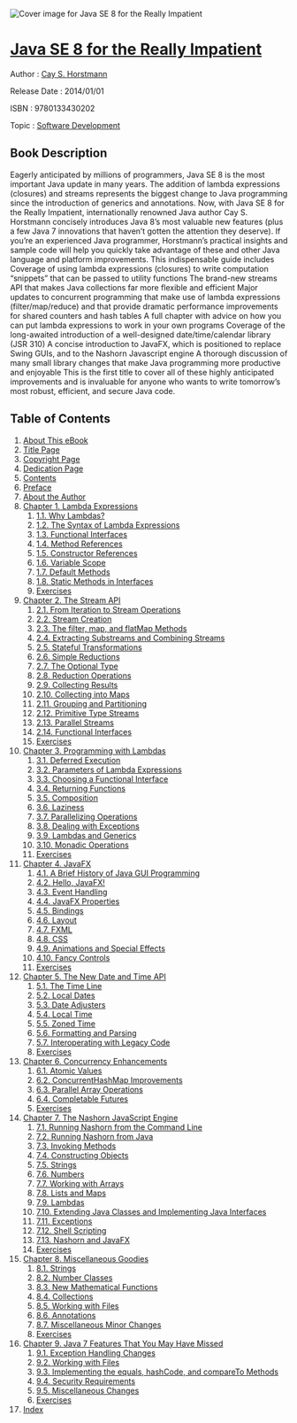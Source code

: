 ![Cover image for Java SE 8 for the Really Impatient](https://imgdetail.ebookreading.net/cover/cover/software_development/EB9780133430202.jpg)

[Java SE 8 for the Really Impatient](https://ebookreading.net/view/book/Java+SE+8+for+the+Really+Impatient-EB9780133430202_1.html "Java SE 8 for the Really Impatient")
====================================================================================================================

Author : [Cay S. Horstmann](https://ebookreading.net/search/author/Cay+S.+Horstmann)

Release Date : 2014/01/01

ISBN : 9780133430202

Topic : [Software Development](https://ebookreading.net/search/category/software-development)

Book Description
-----------------

Eagerly anticipated by millions of programmers, Java SE 8 is the most important Java update in many years. The addition of lambda expressions (closures) and streams represents the biggest change to Java programming since the introduction of generics and annotations.
Now, with Java SE 8 for the Really Impatient, internationally renowned Java author Cay S. Horstmann concisely introduces Java 8’s most valuable new features (plus a few Java 7 innovations that haven’t gotten the attention they deserve). If you’re an experienced Java programmer, Horstmann’s practical insights and sample code will help you quickly take advantage of these and other Java language and platform improvements. This indispensable guide includes
 Coverage of using lambda expressions (closures) to write computation “snippets” that can be passed to utility functions 
 The brand-new streams API that makes Java collections far more flexible and efficient 
 Major updates to concurrent programming that make use of lambda expressions (filter/map/reduce) and that provide dramatic performance improvements for shared counters and hash tables 
 A full chapter with advice on how you can put lambda expressions to work in your own programs 
 Coverage of the long-awaited introduction of a well-designed date/time/calendar library (JSR 310) 
 A concise introduction to JavaFX, which is positioned to replace Swing GUIs, and to the Nashorn Javascript engine 
 A thorough discussion of many small library changes that make Java programming more productive and enjoyable 
This is the first title to cover all of these highly anticipated improvements and is invaluable for anyone who wants to write tomorrow’s most robust, efficient, and secure Java code. 
              
Table of Contents
-----------------

1. [About This eBook](https://ebookreading.net/view/book/Java+SE+8+for+the+Really+Impatient-EB9780133430202_2.html)
1. [Title Page](https://ebookreading.net/view/book/Java+SE+8+for+the+Really+Impatient-EB9780133430202_3.html)
1. [Copyright Page](https://ebookreading.net/view/book/Java+SE+8+for+the+Really+Impatient-EB9780133430202_4.html)
1. [Dedication Page](https://ebookreading.net/view/book/Java+SE+8+for+the+Really+Impatient-EB9780133430202_5.html)
1. [Contents](https://ebookreading.net/view/book/Java+SE+8+for+the+Really+Impatient-EB9780133430202_6.html)
1. [Preface](https://ebookreading.net/view/book/Java+SE+8+for+the+Really+Impatient-EB9780133430202_7.html)
1. [About the Author](https://ebookreading.net/view/book/Java+SE+8+for+the+Really+Impatient-EB9780133430202_8.html)
1. [Chapter 1. Lambda Expressions](https://ebookreading.net/view/book/Java+SE+8+for+the+Really+Impatient-EB9780133430202_9.html)
    1. [1.1. Why Lambdas?](https://ebookreading.net/view/book/Java+SE+8+for+the+Really+Impatient-EB9780133430202_9.html#ch01lev1sec1)
    1. [1.2. The Syntax of Lambda Expressions](https://ebookreading.net/view/book/Java+SE+8+for+the+Really+Impatient-EB9780133430202_9.html#ch01lev1sec2)
    1. [1.3. Functional Interfaces](https://ebookreading.net/view/book/Java+SE+8+for+the+Really+Impatient-EB9780133430202_9.html#ch01lev1sec3)
    1. [1.4. Method References](https://ebookreading.net/view/book/Java+SE+8+for+the+Really+Impatient-EB9780133430202_9.html#ch01lev1sec4)
    1. [1.5. Constructor References](https://ebookreading.net/view/book/Java+SE+8+for+the+Really+Impatient-EB9780133430202_9.html#ch01lev1sec5)
    1. [1.6. Variable Scope](https://ebookreading.net/view/book/Java+SE+8+for+the+Really+Impatient-EB9780133430202_9.html#ch01lev1sec6)
    1. [1.7. Default Methods](https://ebookreading.net/view/book/Java+SE+8+for+the+Really+Impatient-EB9780133430202_9.html#ch01lev1sec7)
    1. [1.8. Static Methods in Interfaces](https://ebookreading.net/view/book/Java+SE+8+for+the+Really+Impatient-EB9780133430202_9.html#ch01lev1sec8)
    1. [Exercises](https://ebookreading.net/view/book/Java+SE+8+for+the+Really+Impatient-EB9780133430202_9.html#ch01lev1sec9)
1. [Chapter 2. The Stream API](https://ebookreading.net/view/book/Java+SE+8+for+the+Really+Impatient-EB9780133430202_10.html)
    1. [2.1. From Iteration to Stream Operations](https://ebookreading.net/view/book/Java+SE+8+for+the+Really+Impatient-EB9780133430202_10.html#ch02lev1sec1)
    1. [2.2. Stream Creation](https://ebookreading.net/view/book/Java+SE+8+for+the+Really+Impatient-EB9780133430202_10.html#ch02lev1sec2)
    1. [2.3. The filter, map, and flatMap Methods](https://ebookreading.net/view/book/Java+SE+8+for+the+Really+Impatient-EB9780133430202_10.html#ch02lev1sec3)
    1. [2.4. Extracting Substreams and Combining Streams](https://ebookreading.net/view/book/Java+SE+8+for+the+Really+Impatient-EB9780133430202_10.html#ch02lev1sec4)
    1. [2.5. Stateful Transformations](https://ebookreading.net/view/book/Java+SE+8+for+the+Really+Impatient-EB9780133430202_10.html#ch02lev1sec5)
    1. [2.6. Simple Reductions](https://ebookreading.net/view/book/Java+SE+8+for+the+Really+Impatient-EB9780133430202_10.html#ch02lev1sec6)
    1. [2.7. The Optional Type](https://ebookreading.net/view/book/Java+SE+8+for+the+Really+Impatient-EB9780133430202_10.html#ch02lev1sec7)
    1. [2.8. Reduction Operations](https://ebookreading.net/view/book/Java+SE+8+for+the+Really+Impatient-EB9780133430202_10.html#ch02lev1sec8)
    1. [2.9. Collecting Results](https://ebookreading.net/view/book/Java+SE+8+for+the+Really+Impatient-EB9780133430202_10.html#ch02lev1sec9)
    1. [2.10. Collecting into Maps](https://ebookreading.net/view/book/Java+SE+8+for+the+Really+Impatient-EB9780133430202_10.html#ch02lev1sec10)
    1. [2.11. Grouping and Partitioning](https://ebookreading.net/view/book/Java+SE+8+for+the+Really+Impatient-EB9780133430202_10.html#ch02lev1sec11)
    1. [2.12. Primitive Type Streams](https://ebookreading.net/view/book/Java+SE+8+for+the+Really+Impatient-EB9780133430202_10.html#ch02lev1sec12)
    1. [2.13. Parallel Streams](https://ebookreading.net/view/book/Java+SE+8+for+the+Really+Impatient-EB9780133430202_10.html#ch02lev1sec13)
    1. [2.14. Functional Interfaces](https://ebookreading.net/view/book/Java+SE+8+for+the+Really+Impatient-EB9780133430202_10.html#ch02lev1sec14)
    1. [Exercises](https://ebookreading.net/view/book/Java+SE+8+for+the+Really+Impatient-EB9780133430202_10.html#ch02lev1sec15)
1. [Chapter 3. Programming with Lambdas](https://ebookreading.net/view/book/Java+SE+8+for+the+Really+Impatient-EB9780133430202_11.html)
    1. [3.1. Deferred Execution](https://ebookreading.net/view/book/Java+SE+8+for+the+Really+Impatient-EB9780133430202_11.html#ch03lev1sec1)
    1. [3.2. Parameters of Lambda Expressions](https://ebookreading.net/view/book/Java+SE+8+for+the+Really+Impatient-EB9780133430202_11.html#ch03lev1sec2)
    1. [3.3. Choosing a Functional Interface](https://ebookreading.net/view/book/Java+SE+8+for+the+Really+Impatient-EB9780133430202_11.html#ch03lev1sec3)
    1. [3.4. Returning Functions](https://ebookreading.net/view/book/Java+SE+8+for+the+Really+Impatient-EB9780133430202_11.html#ch03lev1sec4)
    1. [3.5. Composition](https://ebookreading.net/view/book/Java+SE+8+for+the+Really+Impatient-EB9780133430202_11.html#ch03lev1sec5)
    1. [3.6. Laziness](https://ebookreading.net/view/book/Java+SE+8+for+the+Really+Impatient-EB9780133430202_11.html#ch03lev1sec6)
    1. [3.7. Parallelizing Operations](https://ebookreading.net/view/book/Java+SE+8+for+the+Really+Impatient-EB9780133430202_11.html#ch03lev1sec7)
    1. [3.8. Dealing with Exceptions](https://ebookreading.net/view/book/Java+SE+8+for+the+Really+Impatient-EB9780133430202_11.html#ch03lev1sec8)
    1. [3.9. Lambdas and Generics](https://ebookreading.net/view/book/Java+SE+8+for+the+Really+Impatient-EB9780133430202_11.html#ch03lev1sec9)
    1. [3.10. Monadic Operations](https://ebookreading.net/view/book/Java+SE+8+for+the+Really+Impatient-EB9780133430202_11.html#ch03lev1sec10)
    1. [Exercises](https://ebookreading.net/view/book/Java+SE+8+for+the+Really+Impatient-EB9780133430202_11.html#ch03lev1sec11)
1. [Chapter 4. JavaFX](https://ebookreading.net/view/book/Java+SE+8+for+the+Really+Impatient-EB9780133430202_12.html)
    1. [4.1. A Brief History of Java GUI Programming](https://ebookreading.net/view/book/Java+SE+8+for+the+Really+Impatient-EB9780133430202_12.html#ch04lev1sec1)
    1. [4.2. Hello, JavaFX!](https://ebookreading.net/view/book/Java+SE+8+for+the+Really+Impatient-EB9780133430202_12.html#ch04lev1sec2)
    1. [4.3. Event Handling](https://ebookreading.net/view/book/Java+SE+8+for+the+Really+Impatient-EB9780133430202_12.html#ch04lev1sec3)
    1. [4.4. JavaFX Properties](https://ebookreading.net/view/book/Java+SE+8+for+the+Really+Impatient-EB9780133430202_12.html#ch04lev1sec4)
    1. [4.5. Bindings](https://ebookreading.net/view/book/Java+SE+8+for+the+Really+Impatient-EB9780133430202_12.html#ch04lev1sec5)
    1. [4.6. Layout](https://ebookreading.net/view/book/Java+SE+8+for+the+Really+Impatient-EB9780133430202_12.html#ch04lev1sec6)
    1. [4.7. FXML](https://ebookreading.net/view/book/Java+SE+8+for+the+Really+Impatient-EB9780133430202_12.html#ch04lev1sec7)
    1. [4.8. CSS](https://ebookreading.net/view/book/Java+SE+8+for+the+Really+Impatient-EB9780133430202_12.html#ch04lev1sec8)
    1. [4.9. Animations and Special Effects](https://ebookreading.net/view/book/Java+SE+8+for+the+Really+Impatient-EB9780133430202_12.html#ch04lev1sec9)
    1. [4.10. Fancy Controls](https://ebookreading.net/view/book/Java+SE+8+for+the+Really+Impatient-EB9780133430202_12.html#ch04lev1sec10)
    1. [Exercises](https://ebookreading.net/view/book/Java+SE+8+for+the+Really+Impatient-EB9780133430202_12.html#ch04lev1sec11)
1. [Chapter 5. The New Date and Time API](https://ebookreading.net/view/book/Java+SE+8+for+the+Really+Impatient-EB9780133430202_13.html)
    1. [5.1. The Time Line](https://ebookreading.net/view/book/Java+SE+8+for+the+Really+Impatient-EB9780133430202_13.html#ch05lev1sec1)
    1. [5.2. Local Dates](https://ebookreading.net/view/book/Java+SE+8+for+the+Really+Impatient-EB9780133430202_13.html#ch05lev1sec2)
    1. [5.3. Date Adjusters](https://ebookreading.net/view/book/Java+SE+8+for+the+Really+Impatient-EB9780133430202_13.html#ch05lev1sec3)
    1. [5.4. Local Time](https://ebookreading.net/view/book/Java+SE+8+for+the+Really+Impatient-EB9780133430202_13.html#ch05lev1sec4)
    1. [5.5. Zoned Time](https://ebookreading.net/view/book/Java+SE+8+for+the+Really+Impatient-EB9780133430202_13.html#ch05lev1sec5)
    1. [5.6. Formatting and Parsing](https://ebookreading.net/view/book/Java+SE+8+for+the+Really+Impatient-EB9780133430202_13.html#ch05lev1sec6)
    1. [5.7. Interoperating with Legacy Code](https://ebookreading.net/view/book/Java+SE+8+for+the+Really+Impatient-EB9780133430202_13.html#ch05lev1sec7)
    1. [Exercises](https://ebookreading.net/view/book/Java+SE+8+for+the+Really+Impatient-EB9780133430202_13.html#ch05lev1sec8)
1. [Chapter 6. Concurrency Enhancements](https://ebookreading.net/view/book/Java+SE+8+for+the+Really+Impatient-EB9780133430202_14.html)
    1. [6.1. Atomic Values](https://ebookreading.net/view/book/Java+SE+8+for+the+Really+Impatient-EB9780133430202_14.html#ch06lev1sec1)
    1. [6.2. ConcurrentHashMap Improvements](https://ebookreading.net/view/book/Java+SE+8+for+the+Really+Impatient-EB9780133430202_14.html#ch06lev1sec2)
    1. [6.3. Parallel Array Operations](https://ebookreading.net/view/book/Java+SE+8+for+the+Really+Impatient-EB9780133430202_14.html#ch06lev1sec3)
    1. [6.4. Completable Futures](https://ebookreading.net/view/book/Java+SE+8+for+the+Really+Impatient-EB9780133430202_14.html#ch06lev1sec4)
    1. [Exercises](https://ebookreading.net/view/book/Java+SE+8+for+the+Really+Impatient-EB9780133430202_14.html#ch06lev1sec5)
1. [Chapter 7. The Nashorn JavaScript Engine](https://ebookreading.net/view/book/Java+SE+8+for+the+Really+Impatient-EB9780133430202_15.html)
    1. [7.1. Running Nashorn from the Command Line](https://ebookreading.net/view/book/Java+SE+8+for+the+Really+Impatient-EB9780133430202_15.html#ch07lev1sec1)
    1. [7.2. Running Nashorn from Java](https://ebookreading.net/view/book/Java+SE+8+for+the+Really+Impatient-EB9780133430202_15.html#ch07lev1sec2)
    1. [7.3. Invoking Methods](https://ebookreading.net/view/book/Java+SE+8+for+the+Really+Impatient-EB9780133430202_15.html#ch07lev1sec3)
    1. [7.4. Constructing Objects](https://ebookreading.net/view/book/Java+SE+8+for+the+Really+Impatient-EB9780133430202_15.html#ch07lev1sec4)
    1. [7.5. Strings](https://ebookreading.net/view/book/Java+SE+8+for+the+Really+Impatient-EB9780133430202_15.html#ch07lev1sec5)
    1. [7.6. Numbers](https://ebookreading.net/view/book/Java+SE+8+for+the+Really+Impatient-EB9780133430202_15.html#ch07lev1sec6)
    1. [7.7. Working with Arrays](https://ebookreading.net/view/book/Java+SE+8+for+the+Really+Impatient-EB9780133430202_15.html#ch07lev1sec7)
    1. [7.8. Lists and Maps](https://ebookreading.net/view/book/Java+SE+8+for+the+Really+Impatient-EB9780133430202_15.html#ch07lev1sec8)
    1. [7.9. Lambdas](https://ebookreading.net/view/book/Java+SE+8+for+the+Really+Impatient-EB9780133430202_15.html#ch07lev1sec9)
    1. [7.10. Extending Java Classes and Implementing Java Interfaces](https://ebookreading.net/view/book/Java+SE+8+for+the+Really+Impatient-EB9780133430202_15.html#ch07lev1sec10)
    1. [7.11. Exceptions](https://ebookreading.net/view/book/Java+SE+8+for+the+Really+Impatient-EB9780133430202_15.html#ch07lev1sec11)
    1. [7.12. Shell Scripting](https://ebookreading.net/view/book/Java+SE+8+for+the+Really+Impatient-EB9780133430202_15.html#ch07lev1sec12)
    1. [7.13. Nashorn and JavaFX](https://ebookreading.net/view/book/Java+SE+8+for+the+Really+Impatient-EB9780133430202_15.html#ch07lev1sec13)
    1. [Exercises](https://ebookreading.net/view/book/Java+SE+8+for+the+Really+Impatient-EB9780133430202_15.html#ch07lev1sec14)
1. [Chapter 8. Miscellaneous Goodies](https://ebookreading.net/view/book/Java+SE+8+for+the+Really+Impatient-EB9780133430202_16.html)
    1. [8.1. Strings](https://ebookreading.net/view/book/Java+SE+8+for+the+Really+Impatient-EB9780133430202_16.html#ch08lev1sec1)
    1. [8.2. Number Classes](https://ebookreading.net/view/book/Java+SE+8+for+the+Really+Impatient-EB9780133430202_16.html#ch08lev1sec2)
    1. [8.3. New Mathematical Functions](https://ebookreading.net/view/book/Java+SE+8+for+the+Really+Impatient-EB9780133430202_16.html#ch08lev1sec3)
    1. [8.4. Collections](https://ebookreading.net/view/book/Java+SE+8+for+the+Really+Impatient-EB9780133430202_16.html#ch08lev1sec4)
    1. [8.5. Working with Files](https://ebookreading.net/view/book/Java+SE+8+for+the+Really+Impatient-EB9780133430202_16.html#ch08lev1sec5)
    1. [8.6. Annotations](https://ebookreading.net/view/book/Java+SE+8+for+the+Really+Impatient-EB9780133430202_16.html#ch08lev1sec6)
    1. [8.7. Miscellaneous Minor Changes](https://ebookreading.net/view/book/Java+SE+8+for+the+Really+Impatient-EB9780133430202_16.html#ch08lev1sec7)
    1. [Exercises](https://ebookreading.net/view/book/Java+SE+8+for+the+Really+Impatient-EB9780133430202_16.html#ch08lev1sec8)
1. [Chapter 9. Java 7 Features That You May Have Missed](https://ebookreading.net/view/book/Java+SE+8+for+the+Really+Impatient-EB9780133430202_17.html)
    1. [9.1. Exception Handling Changes](https://ebookreading.net/view/book/Java+SE+8+for+the+Really+Impatient-EB9780133430202_17.html#ch09lev1sec1)
    1. [9.2. Working with Files](https://ebookreading.net/view/book/Java+SE+8+for+the+Really+Impatient-EB9780133430202_17.html#ch09lev1sec2)
    1. [9.3. Implementing the equals, hashCode, and compareTo Methods](https://ebookreading.net/view/book/Java+SE+8+for+the+Really+Impatient-EB9780133430202_17.html#ch09lev1sec3)
    1. [9.4. Security Requirements](https://ebookreading.net/view/book/Java+SE+8+for+the+Really+Impatient-EB9780133430202_17.html#ch09lev1sec4)
    1. [9.5. Miscellaneous Changes](https://ebookreading.net/view/book/Java+SE+8+for+the+Really+Impatient-EB9780133430202_17.html#ch09lev1sec5)
    1. [Exercises](https://ebookreading.net/view/book/Java+SE+8+for+the+Really+Impatient-EB9780133430202_17.html#ch09lev1sec6)
1. [Index](https://ebookreading.net/view/book/Java+SE+8+for+the+Really+Impatient-EB9780133430202_18.html)
